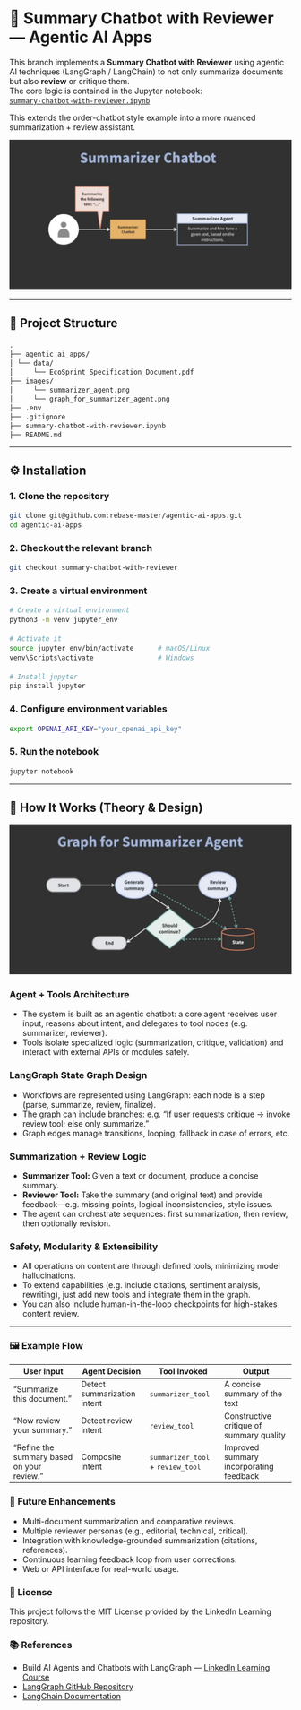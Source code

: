 # 🧠 Summary Chatbot with Reviewer — Agentic AI Apps

This branch implements a **Summary Chatbot with Reviewer** using agentic AI techniques (LangGraph / LangChain) to not only summarize documents but also **review** or critique them.  
The core logic is contained in the Jupyter notebook:  
[`summary-chatbot-with-reviewer.ipynb`](summary-chatbot-with-reviewer.ipynb)

This extends the order-chatbot style example into a more nuanced 
summarization + review assistant.


![Summarizer Agent Architecture](images/summarizer_agent.png)

---

## 📁 Project Structure
```
.
├── agentic_ai_apps/
│ └── data/
│     └── EcoSprint_Specification_Document.pdf
├── images/
│     └── summarizer_agent.png
│     └── graph_for_summarizer_agent.png
├── .env
├── .gitignore
├── summary-chatbot-with-reviewer.ipynb
├── README.md
```

---

## ⚙️ Installation

### 1. Clone the repository

```bash
git clone git@github.com:rebase-master/agentic-ai-apps.git
cd agentic-ai-apps
```

### 2. Checkout the relevant branch
```bash
git checkout summary-chatbot-with-reviewer
```
### 3. Create a virtual environment
```bash
# Create a virtual environment
python3 -m venv jupyter_env

# Activate it
source jupyter_env/bin/activate      # macOS/Linux
venv\Scripts\activate                # Windows

# Install jupyter
pip install jupyter
```

### 4. Configure environment variables
```bash
export OPENAI_API_KEY="your_openai_api_key"
```

### 5. Run the notebook
```bash
jupyter notebook
```

---

## 🧩 How It Works (Theory & Design)

![Graph for Summarizer Agent](images/graph_for_summarizer_agent.png)

### Agent + Tools Architecture

- The system is built as an agentic chatbot: a core agent receives user input, reasons about intent, and delegates to tool nodes (e.g. summarizer, reviewer).
- Tools isolate specialized logic (summarization, critique, validation) and interact with external APIs or modules safely.

### LangGraph State Graph Design

- Workflows are represented using LangGraph: each node is a step (parse, summarize, review, finalize).
- The graph can include branches: e.g. “If user requests critique → invoke review tool; else only summarize.”
- Graph edges manage transitions, looping, fallback in case of errors, etc.

### Summarization + Review Logic

- **Summarizer Tool:** Given a text or document, produce a concise summary.<br />
- **Reviewer Tool:** Take the summary (and original text) and provide feedback—e.g. missing points, logical inconsistencies, style issues.
- The agent can orchestrate sequences: first summarization, then review, then optionally revision.

### Safety, Modularity & Extensibility

- All operations on content are through defined tools, minimizing model hallucinations.
- To extend capabilities (e.g. include citations, sentiment analysis, rewriting), just add new tools and integrate them in the graph.
- You can also include human-in-the-loop checkpoints for high-stakes content review.

---

### 🖼 Example Flow
| User Input                                 | Agent Decision              | Tool Invoked                      | Output                                   |
| ------------------------------------------ | --------------------------- | --------------------------------- | ---------------------------------------- |
| “Summarize this document.”                 | Detect summarization intent | `summarizer_tool`                 | A concise summary of the text            |
| “Now review your summary.”                 | Detect review intent        | `review_tool`                     | Constructive critique of summary quality |
| “Refine the summary based on your review.” | Composite intent            | `summarizer_tool` + `review_tool` | Improved summary incorporating feedback  |


### 🔮 Future Enhancements

- Multi-document summarization and comparative reviews.
- Multiple reviewer personas (e.g., editorial, technical, critical).
- Integration with knowledge-grounded summarization (citations, references).
- Continuous learning feedback loop from user corrections.
- Web or API interface for real-world usage.

### 🧾 License
This project follows the MIT License provided by the LinkedIn Learning repository.

### 📚 References
- Build AI Agents and Chatbots with LangGraph — [LinkedIn Learning Course](https://www.linkedin.com/learning/build-ai-agents-and-chatbots-with-langgraph)
- [LangGraph GitHub Repository](https://github.com/LinkedInLearning/build-ai-agents-and-chatbots-with-langgraph-2021112)
- [LangChain Documentation](https://python.langchain.com/docs/introduction/)




